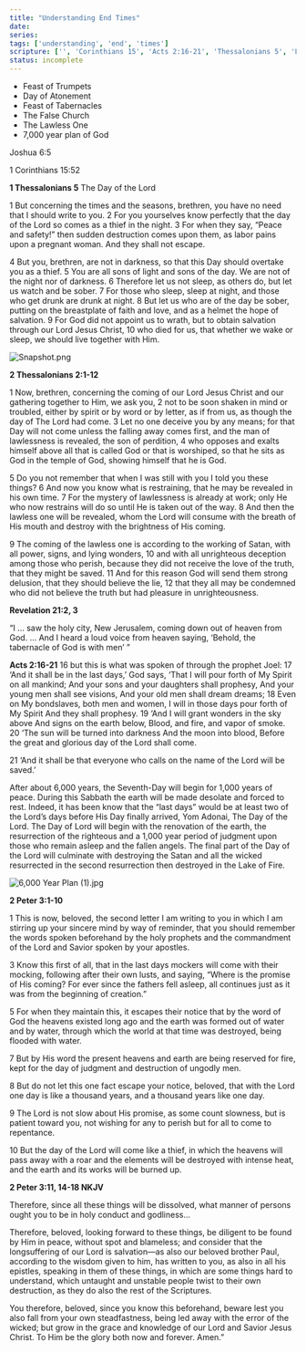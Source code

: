 ```yaml
---
title: "Understanding End Times"
date: 
series: 
tags: ['understanding', 'end', 'times']
scripture: ['', 'Corinthians 15', 'Acts 2:16-21', 'Thessalonians 5', 'Lord\n\n1', 'Thessalonians 2', 'Revelation 21', 'about 6', 'for 1', 'Peter 3:1-10', 'Joshua 6', 'a 1', 'Acts 2', 'Peter 3', '1', 'Thessalonians 2:1-12', '2']
status: incomplete
---
```


- Feast of Trumpets
- Day of Atonement
- Feast of Tabernacles
- The False Church
- The Lawless One
- 7,000 year plan of God

Joshua 6:5

1 Corinthians 15:52

**1 Thessalonians 5**
The Day of the Lord

1 But concerning the times and the seasons, brethren, you have no need that I should write to you. 2 For you yourselves know perfectly that the day of the Lord so comes as a thief in the night. 3 For when they say, “Peace and safety!” then sudden destruction comes upon them, as labor pains upon a pregnant woman. And they shall not escape.

4 But you, brethren, are not in darkness, so that this Day should overtake you as a thief. 5 You are all sons of light and sons of the day. We are not of the night nor of darkness. 6 Therefore let us not sleep, as others do, but let us watch and be sober. 7 For those who sleep, sleep at night, and those who get drunk are drunk at night. 8 But let us who are of the day be sober, putting on the breastplate of faith and love, and as a helmet the hope of salvation. 9 For God did not appoint us to wrath, but to obtain salvation through our Lord Jesus Christ, 10 who died for us, that whether we wake or sleep, we should live together with Him.

![Snapshot.png](Snapshot.png)

**2 Thessalonians 2:1-12**

1 Now, brethren, concerning the coming of our Lord Jesus Christ and our gathering together to Him, we ask you, 2 not to be soon shaken in mind or troubled, either by spirit or by word or by letter, as if from us, as though the day of The Lord had come. 3 Let no one deceive you by any means; for that Day will not come unless the falling away comes first, and the man of lawlessness is revealed, the son of perdition, 4 who opposes and exalts himself above all that is called God or that is worshiped, so that he sits as God in the temple of God, showing himself that he is God.

5 Do you not remember that when I was still with you I told you these things? 6 And now you know what is restraining, that he may be revealed in his own time. 7 For the mystery of lawlessness is already at work; only He who now restrains will do so until He is taken out of the way. 8 And then the lawless one will be revealed, whom the Lord will consume with the breath of His mouth and destroy with the brightness of His coming.

9 The coming of the lawless one is according to the working of Satan, with all power, signs, and lying wonders, 10 and with all unrighteous deception among those who perish, because they did not receive the love of the truth, that they might be saved. 11 And for this reason God will send them strong delusion, that they should believe the lie, 12 that they all may be condemned who did not believe the truth but had pleasure in unrighteousness.

**Revelation 21:2, 3**

“I ... saw the holy city, New Jerusalem, coming down out of heaven from God. ... And I heard a loud voice from heaven saying, ‘Behold, the tabernacle of God is with men’ ”

**Acts 2:16-21**
16 but this is what was spoken of through the prophet Joel:
17 ‘And it shall be in the last days,’ God says,
‘That I will pour forth of My Spirit on all mankind;
And your sons and your daughters shall prophesy,
And your young men shall see visions,
And your old men shall dream dreams;
18 Even on My bondslaves, both men and women,
I will in those days pour forth of My Spirit
And they shall prophesy.
19 ‘And I will grant wonders in the sky above
And signs on the earth below,
Blood, and fire, and vapor of smoke.
20 ‘The sun will be turned into darkness
And the moon into blood,
Before the great and glorious day of the Lord shall come.

21 ‘And it shall be that everyone who calls on the name of the Lord will be saved.’

After about 6,000 years, the Seventh-Day will begin for 1,000 years of peace. During this Sabbath the earth will be made desolate and forced to rest. Indeed, it has been know that the “last days” would be at least two of the Lord’s days before His Day finally arrived, Yom Adonai, The Day of the Lord. The Day of Lord will begin with the renovation of the earth, the resurrection of the righteous and a 1,000 year period of judgment upon those who remain asleep and the fallen angels. The final part of the Day of the Lord will culminate with destroying the Satan and all the wicked resurrected in the second resurrection then destroyed in the Lake of Fire.

![6,000 Year Plan (1).jpg](6,000%20Year%20Plan%20(1).jpg)

**2 Peter 3:1-10**

1 This is now, beloved, the second letter I am writing to you in which I am stirring up your sincere mind by way of reminder, that you should remember the words spoken beforehand by the holy prophets and the commandment of the Lord and Savior spoken by your apostles.

3 Know this first of all, that in the last days mockers will come with their mocking, following after their own lusts, and saying, “Where is the promise of His coming? For ever since the fathers fell asleep, all continues just as it was from the beginning of creation.”

5 For when they maintain this, it escapes their notice that by the word of God the heavens existed long ago and the earth was formed out of water and by water, through which the world at that time was destroyed, being flooded with water. 

7 But by His word the present heavens and earth are being reserved for fire, kept for the day of judgment and destruction of ungodly men.

8 But do not let this one fact escape your notice, beloved, that with the Lord one day is like a thousand years, and a thousand years like one day. 

9 The Lord is not slow about His promise, as some count slowness, but is patient toward you, not wishing for any to perish but for all to come to repentance.

10 But the day of the Lord will come like a thief, in which the heavens will pass away with a roar and the elements will be destroyed with intense heat, and the earth and its works will be burned up.

‭‭**2 Peter‬ ‭3:11, 14-18‬ ‭NKJV‬‬**

Therefore, since all these things will be dissolved, what manner of persons ought you to be in holy conduct and godliness...

Therefore, beloved, looking forward to these things, be diligent to be found by Him in peace, without spot and blameless; and consider that the longsuffering of our Lord is salvation—as also our beloved brother Paul, according to the wisdom given to him, has written to you, as also in all his epistles, speaking in them of these things, in which are some things hard to understand, which untaught and unstable people twist to their own destruction, as they do also the rest of the Scriptures.

You therefore, beloved, since you know this beforehand, beware lest you also fall from your own steadfastness, being led away with the error of the wicked; but grow in the grace and knowledge of our Lord and Savior Jesus Christ. To Him be the glory both now and forever. Amen.”